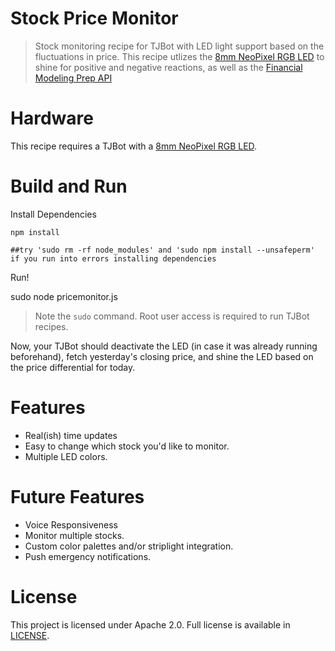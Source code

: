 # Stock Price Monitor
>Stock monitoring recipe for TJBot with LED light support based on the fluctuations in price. This recipe utlizes the [8mm NeoPixel RGB LED](adafruit.com/product/1734) to shine for positive and negative reactions, as well as the [Financial Modeling Prep API](financialmodelingprep.com/developer/docs#Stock-Historical-Price)

# Hardware
This recipe requires a TJBot with a [8mm NeoPixel RGB LED](adafruit.com/product/1734). 

# Build and Run
Install Dependencies

`npm install`


`##try 'sudo rm -rf node_modules' and 'sudo npm install --unsafeperm' if you run into errors installing dependencies`

Run!

  sudo node pricemonitor.js
>Note the `sudo` command. Root user access is required to run TJBot recipes.

Now, your TJBot should deactivate the LED (in case it was already running beforehand), fetch yesterday's closing price, and shine the LED based on the price differential for today.

# Features
- Real(ish) time updates
- Easy to change which stock you'd like to monitor.
- Multiple LED colors.

# Future Features
- Voice Responsiveness
- Monitor multiple stocks.
- Custom color palettes and/or striplight integration.
- Push emergency notifications.

# License
This project is licensed under Apache 2.0. Full license is available in [LICENSE](https://github.com/gigabots-tjbot/stockpricemonitor/blob/master/LICENSE).
